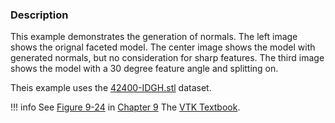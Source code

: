 ### Description
This example demonstrates the generation of normals. The left image
shows the orignal faceted model. The center image shows the model with
generated normals, but no consideration for sharp features. The third
image shows the model with a 30 degree feature angle and splitting
on.

Theis example uses the [42400-IDGH.stl](https://github.com/lorensen/VTKExamples/raw/master/src/Testing/Data/42400-IDGH.stl) dataset.

!!! info
    See [Figure 9-24](/VTKBook/09Chapter9/#Figure%209-24) in [Chapter 9](/VTKBook/09Chapter9) The [VTK Textbook](/VTKBook/01Chapter1).
